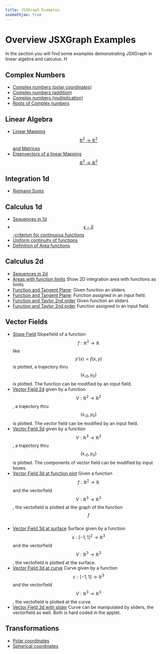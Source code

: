 ```yaml
---
title: JSXGraph Examples
usemathjax: true
---
```

# Overview JSXGraph Examples

In the section you will find some examples demonstrating JSXGraph in linear algebra and calculus. H
## Complex Numbers
+ [Complex numbers (polar coordinates)](./ComplexNumberPolar.html)
+ [Complex numbers (addition)](./ComplexNumberAddition.html)
+ [Complex numbers (multiplication)](./ComplexNumberMultiplication.html)
+ [Roots of Complex numbers](./rootComplexNumbers.html)

## Linear Algebra
+ [Linear Mapping $$\mathbb{R}^2\to \mathbb{R}^2$$ and Matrices](./LinMappingMatricies.html)
+ [Eigenvectors of a linear Mapping $$\mathbb{R}^2\to \mathbb{R}^2$$](./Eigenvectores.html)


## Integration 1d

+ [Riemann Sums](./IntegrationRiemannSum.html)

## Calculus 1d
+ [Sequences in 1d](./ConvergenceSequencesEps.html)
+ [$$\epsilon-\delta$$-criterion for continuous functions](./Functions-e-d-continuity.html)
+ [Uniform continuity of functions](./Functions-uniform-continuity.html)
+ [Definition of Area functions](./FunctionsHyperbola.html)

## Calculus 2d
+ [Sequences in 2d](./ConvergenceSequences2D.html)
+ [Areas with function limits](./Intgration2DfunctionLimits.html) Show 2D integration area with functions as limits 
+ [Function and Tangent Plane](./demo3d-pointOnSurface-Tagentplane.html): Given function an sliders
+ [Function and Tangent Plane](./demo3d-pointOnSurface-Tagentplane-input.html): Function assigned in an input field.
+ [Function and Taylor 2nd order](./demo3d-pointOnSurface-Taylor2.html) Given function an sliders
+ [Function and Taylor 2nd order](./demo3d-pointOnSurface-Taylor2-input.html) Function assigned in an input field.

## Vector Fields
+ [Slope Field](./slopefield-plot-input.html) Slopefield of a function $$f:\mathbb{R}^2\to\mathbb{R}$$ like $$y'(x)=f(x,y)$$ is plotted, a trajectory thru $$(x,_0,y_0)$$ is plotted. The function can be modified by an input field.
+ [Vector Field 2d](./vectorfield-plot-input.html) given by a function $$V:\mathbb{R}^2\to\mathbb{R}^2$$, a trajectory thru $$(x,_0,y_0)$$ is plotted. The vector field can be modified by an input field.
+ [Vector Field 3d](./vectorfield3D-plot-input.html) given by a function $$V:\mathbb{R}^3\to\mathbb{R}^3$$, a trajectory thru $$(x,_0,y_0)$$ is plotted. The components of vector field can be modified by input boxes.
+ [Vector Field 3d at function plot](./vectorfield3D-functionplot-input.html)  Given a function $$f:\mathbb{R}^2\to\mathbb{R}$$ and the vectorfield $$V:\mathbb{R}^3\to\mathbb{R}^3$$, the vectofield is plotted at the graph of the function $$f$$.
+ [Vector Field 3d at surface](./vectorfield3D-surface-input.html) Surface given by a function $$s:[-1,1]^2\to\mathbb{R}^3$$ and the vectorfield $$V:\mathbb{R}^3\to\mathbb{R}^3$$, the vectofield is plotted at the surface.
+ [Vector Field 3d at curve](./vectorfield3D-curve-input.html) Curve given by a function $$c:[-1,1]\to\mathbb{R}^3$$ and the vectorfield $$V:\mathbb{R}^3\to\mathbb{R}^3$$, the vectofield is plotted at the curve.
+ [Vector Field 3d with slider](./vectorfield3D-curve-slider.html) Curve can be manipulated by sliders, the vectorfield as well. Both is hard coded in the applet.

## Transformations
+ [Polar coordinates](./IntArea2D-polarKoord.html)
+ [Spherical coordinates](./demo3d-sphere4.html)